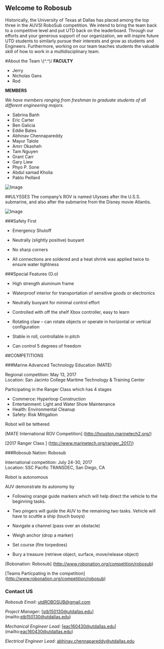 ## Welcome to Robosub

Historically, the University of Texas at Dallas has placed among the top three in the AUVSI RoboSub competition. We intend to bring the team back to a competitive level and put UTD back on the leaderboard. Through our efforts and your generous support of our organization, we will inspire future UTD students to similarly pursue their interests and grow as students and Engineers. Furthermore, working on our team teaches students the valuable skill of how to work in a multidisciplinary team. 



#About the Team \\(^.^)/
**FACULTY**

- Jerry 
- Nicholas Gans 
- Rod 


**MEMBERS**

 *We have members ranging from freshman to graduate students of all different engineering majors.*

- Sabrina Banh 
- Eric Carter
- Ben Galicia 
- Eddie Bates
- Abhinav Chennapareddy
- Mayur Talole
- Amrr Okasheh
- Tam Nguyen
- Grant Carr
- Gary Liew
- Phyo P. Sone
- Abdul samad Kholia
- Pablo Peillard

![Image](file:///Users/collagelaptop/Desktop/Robosub_Team.png)


##ULYSSES
The company’s ROV is named Ulysses after the U.S.S. submarine, and also after the submarine from the Disney movie Atlantis.

![Image](file:///Users/collagelaptop/Desktop/Robosub.png)

###Safety First 
* Emergency Shutoff

* Neutrally (slightly positive) buoyant

* No sharp corners

* All connections are soldered and a heat shrink was applied twice to ensure water tightness
 

###Special Features (O.o)
* High strength aluminum frame

* Waterproof interior for transportation of sensitive goods or electronics

* Neutrally buoyant for minimal control effort

* Controlled with off the shelf Xbox controller, easy to learn

* Rotating claw – can rotate objects or operate in horizontal or vertical configuration

* Stable in roll, controllable in pitch

* Can control 5 degrees of freedom

##COMPETITIONS 

###Marine Advanced Technology Education (MATE)  

Regional competition: May 13, 2017  
Location: San Jacinto College Maritme Technology & Training Center
 
Participating in the Ranger Class which has 4 stages 

- Commerce: Hyperloop Construction  
- Entertainment: Light and Water Show Maintenance
- Health: Environmental Cleanup  
- Safety: Risk Mitigation  

Robot will be tethered 

[MATE International ROV Competition] 
(http://houston.marinetech2.org/)

[2017 Ranger Class ] 
(http://www.marinetech.org/ranger_2017/)


###Robosub Nation: Robosub 

International competition: July 24-30, 2017  
Location: SSC Pacific TRANSDEC, San Diego, CA

Robot is autonomous 

AUV demonstrate its autonomy by 

- Following orange guide markers which will help direct the vehicle to the beginning tasks. 


- Two pingers will guide the AUV to the remaining two tasks. 
Vehicle will have to scuttle a ship (touch buoys)


- Navigate a channel (pass over an obstacle)


- Weigh anchor (drop a marker)


- Set course (fire torpedoes)


- Bury a treasure (retrieve object, surface, move/release object)

[Robonation: Robosub]
(http://www.robonation.org/competition/robosub)

[Teams Particpating in the competition] 
(http://www.robonation.org/competition/robosub)



### Contact US 

_Robosub Email:_ [utdROBOSUB@gmail.com](mailto:utdROBOSUB@gmail.com)

_Project Manager:_ [stb150130@utdallas.edu] (mailto:stb150130@utdallas.edu)

_Mechanical Engineer Lead:_ [eac160430@utdallas.edu] (mailto:eac160430@utdallas.edu) 

_Electrical Engineer Lead:_  [abhinav.chennapareddy@utdallas.edu](mailto:abhinav.chennapareddy@utdallas.edu)







